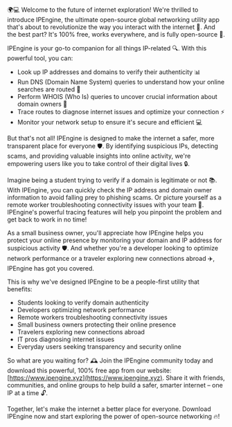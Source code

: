🌍️💻 Welcome to the future of internet exploration! We're thrilled to introduce IPEngine, the ultimate open-source global networking utility app that's about to revolutionize the way you interact with the internet 🚀. And the best part? It's 100% free, works everywhere, and is fully open-source 💯.

IPEngine is your go-to companion for all things IP-related 🔍. With this powerful tool, you can:

* Look up IP addresses and domains to verify their authenticity 📊
* Run DNS (Domain Name System) queries to understand how your online searches are routed 📍
* Perform WHOIS (Who Is) queries to uncover crucial information about domain owners 👀
* Trace routes to diagnose internet issues and optimize your connection ⚡️
* Monitor your network setup to ensure it's secure and efficient 💻

But that's not all! IPEngine is designed to make the internet a safer, more transparent place for everyone 🛡️. By identifying suspicious IPs, detecting scams, and providing valuable insights into online activity, we're empowering users like you to take control of their digital lives 🔒.

Imagine being a student trying to verify if a domain is legitimate or not 📚. With IPEngine, you can quickly check the IP address and domain owner information to avoid falling prey to phishing scams. Or picture yourself as a remote worker troubleshooting connectivity issues with your team 💼. IPEngine's powerful tracing features will help you pinpoint the problem and get back to work in no time!

As a small business owner, you'll appreciate how IPEngine helps you protect your online presence by monitoring your domain and IP address for suspicious activity 🛡️. And whether you're a developer looking to optimize network performance or a traveler exploring new connections abroad ✈️, IPEngine has got you covered.

This is why we've designed IPEngine to be a people-first utility that benefits:

* Students looking to verify domain authenticity
* Developers optimizing network performance
* Remote workers troubleshooting connectivity issues
* Small business owners protecting their online presence
* Travelers exploring new connections abroad
* IT pros diagnosing internet issues
* Everyday users seeking transparency and security online

So what are you waiting for? 🕰️ Join the IPEngine community today and download this powerful, 100% free app from our website: [https://www.ipengine.xyz](https://www.ipengine.xyz). Share it with friends, communities, and online groups to help build a safer, smarter internet – one IP at a time 🔓.

Together, let's make the internet a better place for everyone. Download IPEngine now and start exploring the power of open-source networking 🔥!